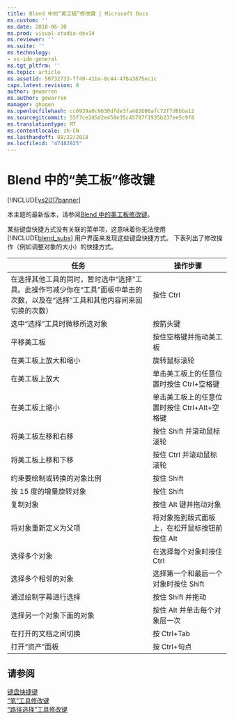 ```yaml
---
title: Blend 中的“美工板”修改键 | Microsoft Docs
ms.custom: ''
ms.date: 2018-06-30
ms.prod: visual-studio-dev14
ms.reviewer: ''
ms.suite: ''
ms.technology:
- vs-ide-general
ms.tgt_pltfrm: ''
ms.topic: article
ms.assetid: 50732733-ff49-41ba-8c44-4f6a3875ec1c
caps.latest.revision: 8
author: gewarren
ms.author: gewarren
manager: ghogen
ms.openlocfilehash: cc6939a0c9630dfde3fa482606afc72f7d6bba12
ms.sourcegitcommit: 55f7ce2d5d2e458e35c45787f1935b237ee5c9f8
ms.translationtype: MT
ms.contentlocale: zh-CN
ms.lasthandoff: 08/22/2018
ms.locfileid: "47482825"
---
```

# <a name="artboard-modifier-keys-in-blend"></a>Blend 中的“美工板”修改键
[!INCLUDE[vs2017banner](../includes/vs2017banner.md)]

本主题的最新版本，请参阅[Blend 中的美工板修改键](https://docs.microsoft.com/visualstudio/designers/artboard-modifier-keys-in-blend)。  
  
某些键盘快捷方式没有关联的菜单项，这意味着你无法使用 [!INCLUDE[blend_subs](../includes/blend-subs-md.md)] 用户界面来发现这些键盘快捷方式。 下表列出了修改操作（例如调整对象的大小）的快捷方式。  
  
|任务|操作步骤|  
|-----------------------|-------------|  
|在选择其他工具的同时，暂时选中“选择”工具。此操作可减少你在“工具”面板中单击的次数，以及在“选择”工具和其他内容间来回切换的次数）|按住 Ctrl|  
|选中“选择”工具时微移所选对象|按箭头键|  
|平移美工板|按住空格键并拖动美工板|  
|在美工板上放大和缩小|旋转鼠标滚轮|  
|在美工板上放大|单击美工板上的任意位置时按住 Ctrl+空格键|  
|在美工板上缩小|单击美工板上的任意位置时按住 Ctrl+Alt+空格键|  
|将美工板左移和右移|按住 Shift 并滚动鼠标滚轮|  
|将美工板上移和下移|按住 Ctrl 并滚动鼠标滚轮|  
|约束要绘制或转换的对象比例|按住 Shift|  
|按 15 度的增量旋转对象|按住 Shift|  
|复制对象|按住 Alt 键并拖动对象|  
|将对象重新定义为父项|将对象拖到版式面板上，在松开鼠标按钮前按住 Alt|  
|选择多个对象|在选择每个对象时按住 Ctrl|  
|选择多个相邻的对象|选择第一个和最后一个对象时按住 Shift|  
|通过绘制字幕进行选择|按住 Shift 并拖动|  
|选择另一个对象下面的对象|按住 Alt 并单击每个对象层一次|  
|在打开的文档之间切换|按 Ctrl+Tab|  
|打开“资产”面板|按 Ctrl+句点|  
  
## <a name="see-also"></a>请参阅  
 [键盘快捷键](../designers/keyboard-shortcuts-in-blend.md)   
 [“笔”工具修改键](../designers/pen-tool-modifier-keys-in-blend.md)   
 [“路径选择”工具修改键](../designers/direct-selection-tool-modifier-keys-in-blend.md)



